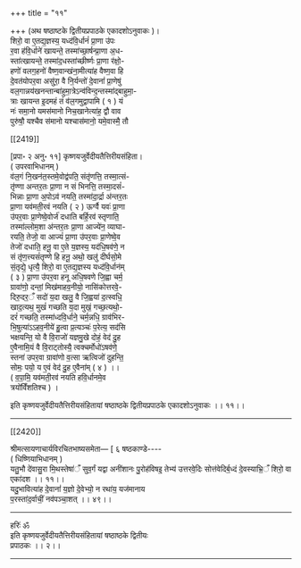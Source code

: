 +++
title = "११"

+++
(अथ षष्ठाष्टके द्वितीयप्रपाठके एकादशोऽनुवाकः )।  
शिरो॒ वा ए॒तद्य॒ज्ञस्य॒ यध्द॑वि॒र्धानं॑ प्रा॒णा उ॑पः  
र॒वा ह॑वि॒र्धाने॑ खायन्ते॒ तस्मा॑च्छा॒र्षन्प्रा॒णा अ॒ध-  
स्ता॑त्खायन्ते॒ तस्मा॑द॒धस्ता॑च्छीर्ष्णः प्रा॒णा र॑क्षो॒-  
हणो॑ वलग॒हनो॑ वैष्ण॒वान्खंना॒मीत्या॑ह वैष्ण॒वा हि  
दे॒वत॑योपर॒वा असु॑रा॒ वै नि॒र्यन्तो॑ दे॒वानां॑ प्रा॒णेषु॑  
वल॒गान्नय॑खनन्तान्बा॑हुमा॒त्रेऽन्व॑विन्द॒न्तस्मा॑द्बाहुमा॒-  
त्राः खायन्त इ॒दमहं तं व॑ल॒गमुद्वापामि ( १ ) यं  
नः॑ समा॒नो यमस॑मानो निच॒खानेत्या॑ह॒ द्वौ वाव  
पुरु॑षौ॒ यश्चैव स॑मानो यश्चास॑मानो॒ यमे॒वास्मै॒ तौ

[[2419]]

[प्रपा॰ २ अनु॰ ११] कृष्णयजुर्वेदीयतैत्तिरीयसंहिता।  
( उपरवाभिधानम् )  
व॑ल॒गं नि॒खन॑त॒स्तमे॒वोद्व॑पति॒ संतृ॑णत्ति॒ तस्मा॒त्सं-  
तृ॑ण्णा अन्तर॒तः प्रा॒णा न सं भिनत्ति॒ तस्मा॒दसं॑-  
भिन्नाः प्रा॒णा अ॒पोऽव॑ नयति॒ तस्मा॑दा॒र्द्रा अ॑न्तर॒तः  
प्रा॒णा यव॑मती॒रवं नयति ( २ ) ऊर्ग्वै यवः॑ प्रा॒णा  
उ॑पर॒वाः प्रा॒णेष्वे॒वोर्ज॑ दधाति बर्हि॒रव॑ स्तृणाति॒  
तस्मा॑ल्लोम॒शा अ॑न्तर॒तः प्रा॒णा आज्ये॑न॒ व्याघा-  
रयति॒ तेजो॒ वा आज्यं॑ प्रा॒णा उ॑पर॒वाः प्रा॒णेष्वे॒व  
तेजो॑ दधाति॒ हनू॒ वा ए॒ते य॒ज्ञस्य॒ यद॑धि॒षव॑णे॒ न  
सं तृ॑ण॒त्त्यसं॑तृण्णे हि हनू॒ अथो॒ खलु॑ दीर्घसो॒मे  
सं॒तृद्ये॒ धृत्यै॒ शिरो॒ वा ए॒तद्य॒ज्ञस्य यध्द॑वि॒र्धान॑म्  
( ३ ) प्रा॒णा उ॑पर॒वा हनू अधि॒षवणे जि॒ह्वा चर्म॒  
ग्रावा॑णो॒ दन्तां॒ मिख॑माहव॒नीयो॒ नासि॑कोत्तरवे॒-  
दिरु॒दर॒ँ सदो॑ य॒दा खलु॒ वै जि॒ह्वया॑ द॒त्स्वधि॒  
खाद॒त्यथ॒ मुखं॑ गच्छति य॒दा मुखं॒ गच्छ॒त्यथो॒-  
दरं॑ गच्छति॒ तस्मा॑ध्दवि॒र्धाने॒ चर्म॒न्नधि॒ ग्राव॑भिर-  
भि॒षुत्या॑ऽऽहव॒नीये॑ हु॒त्वा प्र॒त्यञ्चः॑ प॒रेत्य॒ सद॑सि  
भक्षयन्ति॒ यो वै वि॒राजो॑ यज्ञमु॒खे दोहं॒ वेद॑ दु॒ह  
ए॒वैनामि॒यं वै वि॒राट्तोस्यै॒ त्वक्चर्मोधो॑ऽषव॑णे॒  
स्तना॑ उपर॒वा ग्रावा॑णो व॒त्सा ऋत्विजो॑ दुहन्ति॒  
सोमः॒ पयो॒ य ए॒वं वेद॑ दु॒ह ए॒वैना॑म् ( ४ ) ।।  
( व॒पा॒मि॒ यव॑मती॒रव॑ नयति हवि॒र्धानमे॒व  
त्रयो॑विँशतिश्च ) ।

इति कृष्णयजुर्वेदीयतैत्तिरीयसंहितायां षष्ठाष्ठके द्वितीयप्रपाठके एकादशोऽनुवाकः ।। ११।।  
___________

[[2420]]

श्रीमत्सायणाचार्यविरचितभाष्यसमेता— [ ६ षष्ठकाण्डे----  
( धिष्णियाभिधानम् )  
यतु॒भौ दे॑वासु॒रा मि॒थस्तेषा॑ँ सुव॒र्गं यद्वा अनींशानः पु॒रोह॑विषइ॒ तेभ्य॑ उत्तरवे॒दिः सोत्त॑वेदिर्ब॒ध्दं दे॒वस्याभ्रि॒ँ शिरो॒ वा एका॑दश ।। ११।।  
यदु॒भावित्या॑ह दे॒वानां॑ य॒ज्ञो दे॒वेभ्यो॒ न रथा॑य॒ यज॑मानाय  
प॒रस्ता॑द॒र्वाचीं॒ नव॑पञ्चा॒शत् ।। ४९।।  
___________
हरिः॑ ॐ  
इति कृष्णयजुर्वेदीयतैत्तिरीयसंहितायां षष्ठाष्ठके द्वितीयः  
प्रपाठकः ।। २।।  
___________